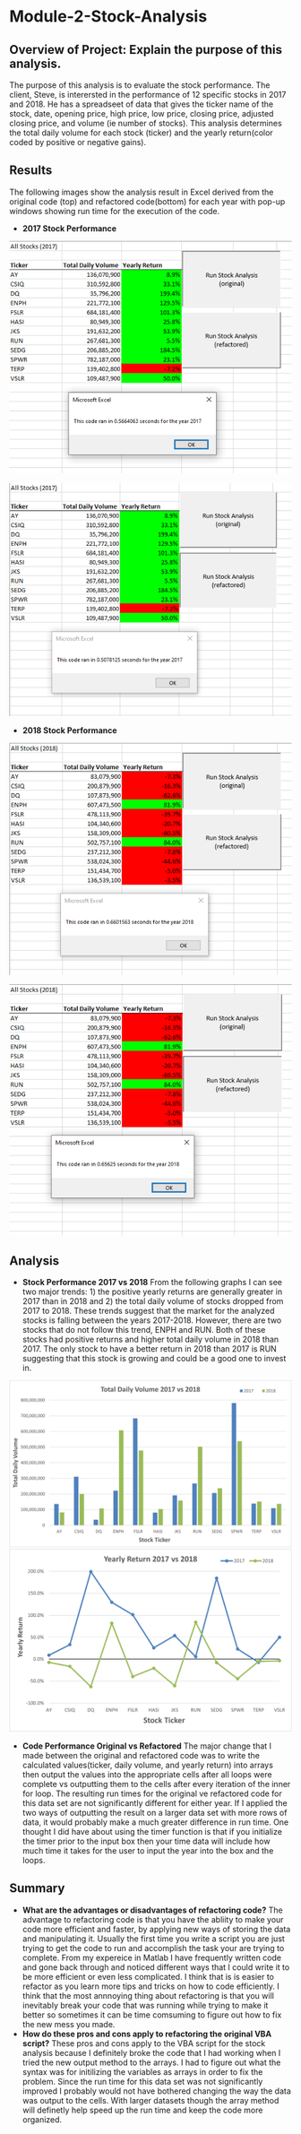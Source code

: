 # Module-2-Stock-Analysis

## Overview of Project: Explain the purpose of this analysis.
   The purpose of this analysis is to evaluate the stock performance. The client, Steve, is interersted in the performance of 12 specific stocks in 2017 and 2018. He has a    spreadseet of data that gives the ticker name of the stock, date, opening price, high price, low price, closing price, adjusted closing price, and volume (ie number of stocks). This analysis determines the total daily volume for each stock (ticker) and the yearly return(color coded by positive or negative gains).      

## Results 
  The following images show the analysis result in Excel derived from the original code (top) and refactored code(bottom) for each year with pop-up windows showing run time for the execution of the code.
  
  - **2017 Stock Performance**

![2017 Original](https://github.com/nsmeltz/Module-2-Stock-Analysis/blob/16553dd62d3dbc7f707c5c20db96313ee8f33b55/Resources/2017_original.png "2017 Original")

![2017 Refactored](https://github.com/nsmeltz/Module-2-Stock-Analysis/blob/e4ebac96b39ec2300f349af462cf71b2827291f3/Resources/2017_refactored.png "2017 Refactored")
 
  - **2018 Stock Performance**

![2018 Original](https://github.com/nsmeltz/Module-2-Stock-Analysis/blob/e4ebac96b39ec2300f349af462cf71b2827291f3/Resources/2018_original.png)  

![2018 Refactored](https://github.com/nsmeltz/Module-2-Stock-Analysis/blob/e4ebac96b39ec2300f349af462cf71b2827291f3/Resources/2018_refactored.png)

## Analysis
  - **Stock Performance 2017 vs 2018**
    From the following graphs I can see two major trends: 1) the positive yearly returns are generally greater in 2017 than in 2018 and 2) the total daily volume of stocks dropped from 2017 to 2018. These trends suggest that the market for the analyzed stocks is falling between the years 2017-2018. However, there are two stocks that do not follow this trend, ENPH and RUN. Both of these stocks had positive returns and higher total daily volume in 2018 than 2017. The only stock to have a better return in 2018 than 2017 is RUN suggesting that this stock is growing and could be a good one to invest in. 

![TotalDailyVolume](https://github.com/nsmeltz/Module-2-Stock-Analysis/blob/6eeb04f64e5f1894c1299b495fd44df1a651f4ef/Resources/TotalDailyVolume.png)
![YearlyReturn](https://github.com/nsmeltz/Module-2-Stock-Analysis/blob/6eeb04f64e5f1894c1299b495fd44df1a651f4ef/Resources/YearlyReturn.png)

  - **Code Performance Original vs Refactored**
    The major change that I made between the original and refactored code was to write the calculated values(ticker, daily volume, and yearly return) into arrays then output the values into the appropriate cells after all loops were complete vs outputting them to the cells after every iteration of the inner for loop. The resulting run times for the original ve refactored code for this data set are not significantly different for either year. If I applied the two ways of outputting the result on a larger data set with more rows of data, it would probably make a much greater difference in run time. One thought I did have about using the timer function is that if you initialize the timer prior to the input box then your time data will include how much time it takes for the user to input the year into the box and the loops.  
  

## Summary 
  - **What are the advantages or disadvantages of refactoring code?**
    The advantage to refactoring code is that you have the abliity to make your code more efficient and faster, by applying new ways of storing the data and manipulating it. Usually the first time you write a script you are just trying to get the code to run and accomplish the task your are trying to complete. From my expereice in Matlab I have frequently written code and gone back through and noticed different ways that I could write it to be more efficient or even less complicated. I think that is is easier to refactor as you learn more tips and tricks on how to code efficiently. I think that the most annnoying thing about refactoring is that you will inevitably break your code that was running while trying to make it better so sometimes it can be time comsuming to figure out how to fix the new mess you made.  
  - **How do these pros and cons apply to refactoring the original VBA script?**
   These pros and cons apply to the VBA script for the stock analysis because I definitely broke the code that I had working when I tried the new output method to the arrays. I had to figure out what the syntax was for initilizing the variables as arrays in order to fix the problem. Since the run time for this data set was not significantly improved I probably would not have bothered changing the way the data was output to the cells. With larger datasets though the array method will definetly help speed up the run time and keep the code more organized.
